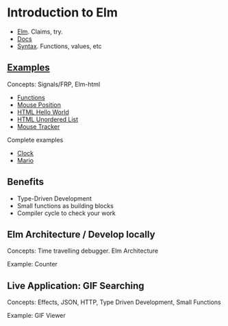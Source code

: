 Introduction to Elm
===================

- [Elm](http://elm-lang.org/). Claims, try.
- [Docs](http://elm-lang.org/docs)
- [Syntax](http://elm-lang.org/docs/syntax). Functions, values, etc


[Examples](http://elm-lang.org/examples)
-----------------------------------------

Concepts: Signals/FRP, Elm-html

- [Functions](http://elm-lang.org/examples/functions)
- [Mouse Position](http://elm-lang.org/examples/mouse-position)
- [HTML Hello World](http://elm-lang.org/examples/hello-html)
- [HTML Unordered List](http://elm-lang.org/examples/unordered-list)
- [Mouse Tracker](http://elm-lang.org/examples/mouse-tracker)

Complete examples

- [Clock](http://elm-lang.org/examples/clock)
- [Mario](http://elm-lang.org/examples/mario)


Benefits
--------------------

- Type-Driven Development
- Small functions as building blocks
- Compiler cycle to check your work

Elm Architecture / Develop locally
----------------

Concepts: Time travelling debugger. Elm Architecture

Example: Counter

Live Application: GIF Searching
-------------------------------

Concepts: Effects, JSON, HTTP, Type Driven Development, Small Functions

Example: GIF Viewer



